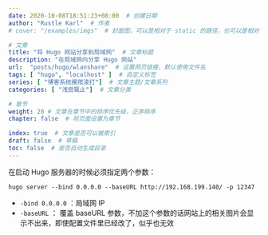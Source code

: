 ```yaml
---
date: 2020-10-08T18:51:23+08:00  # 创建日期
author: "Rustle Karl"  # 作者
# cover: "/examples/imgs"  # 封面图，可以是相对于 static 的路径，也可以是相对于当前的路径

# 文章
title: "将 Hugo 网站分享到局域网"  # 文章标题
description: "在局域网内分享 Hugo 网站"
url:  "posts/hugo/wlanshare"  # 设置网页链接，默认使用文件名
tags: [ "hugo", "localhost" ]  # 自定义标签
series: [ "博客系统摸爬滚打"]  # 文章主题/文章系列
categories: [ "浅尝辄止"]  # 文章分类

# 章节
weight: 20 # 文章在章节中的排序优先级，正序排序
chapter: false  # 将页面设置为章节

index: true  # 文章是否可以被索引
draft: false  # 草稿
toc: false  # 是否自动生成目录
---
```


在启动 Hugo 服务器的时候必须指定两个参数：

```shell
hugo server --bind 0.0.0.0 --baseURL http://192.168.199.140/ -p 12347
```

- `-bind 0.0.0.0` ：局域网 IP
- `-baseURL` ： 覆盖 baseURL 参数，不加这个参数的话网站上的相关图片会显示不出来，即使配置文件里已经改了，似乎也无效
